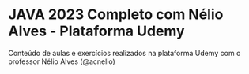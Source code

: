 # JAVA 2023 Completo com Nélio Alves - Plataforma Udemy
Conteúdo de aulas e exercícios realizados na plataforma Udemy com o professor Nélio Alves (@acnelio)
